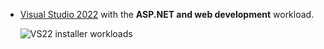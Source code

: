 
* [Visual Studio 2022](https://visualstudio.microsoft.com/vs/#download) with the **ASP.NET and web development** workload.

  ![VS22 installer workloads](~/tutorials/min-web-api/_static/asp-net-web-dev.png)
